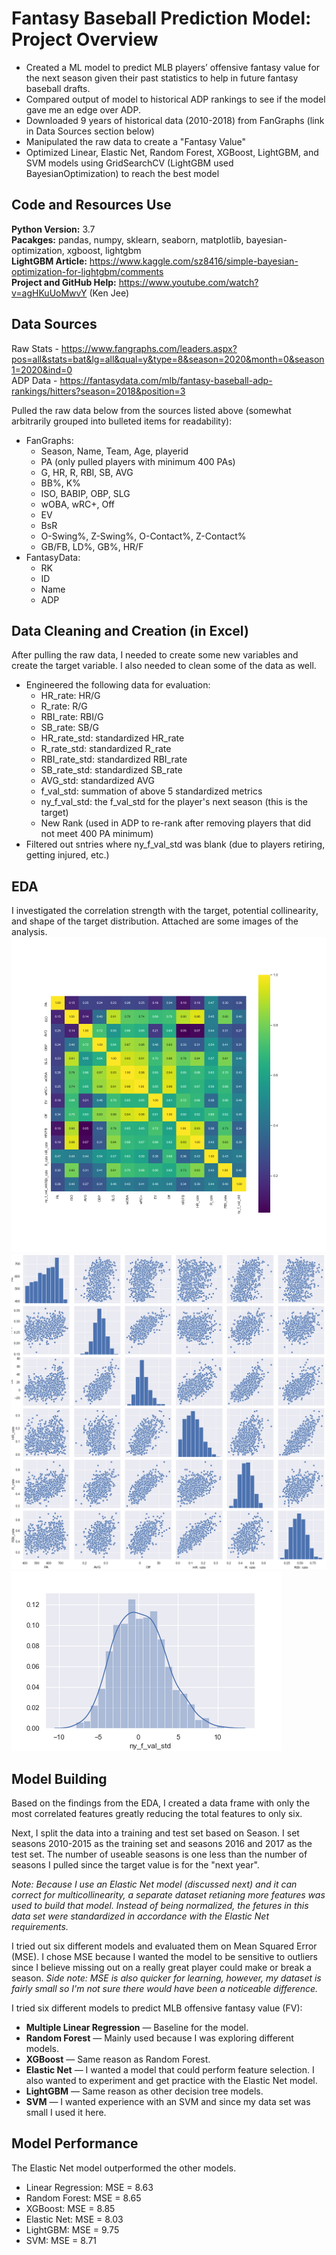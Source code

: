 # Fantasy Baseball Prediction Model: Project Overview
- Created a ML model to predict MLB players’ offensive fantasy value for the next season given their past statistics to help in future fantasy baseball drafts.
- Compared output of model to historical ADP rankings to see if the model gave me an edge over ADP.
- Downloaded 9 years of historical data (2010-2018) from FanGraphs (link in Data Sources section below)
- Manipulated the raw data to create a "Fantasy Value"
- Optimized Linear, Elastic Net, Random Forest, XGBoost, LightGBM, and SVM models using GridSearchCV (LightGBM used BayesianOptimization) to reach the best model

## Code and Resources Use
**Python Version:** 3.7\
**Pacakges:** pandas, numpy, sklearn, seaborn, matplotlib, bayesian-optimization, xgboost, lightgbm\
**LightGBM Article:** https://www.kaggle.com/sz8416/simple-bayesian-optimization-for-lightgbm/comments \
**Project and GitHub Help:** https://www.youtube.com/watch?v=agHKuUoMwvY (Ken Jee)

## Data Sources
Raw Stats - https://www.fangraphs.com/leaders.aspx?pos=all&stats=bat&lg=all&qual=y&type=8&season=2020&month=0&season1=2020&ind=0 \
ADP Data - https://fantasydata.com/mlb/fantasy-baseball-adp-rankings/hitters?season=2018&position=3

Pulled the raw data below from the sources listed above (somewhat arbitrarily grouped into bulleted items for readability):
- FanGraphs:
  - Season, Name, Team, Age, playerid
  - PA (only pulled players with minimum 400 PAs)
  - G, HR, R, RBI, SB, AVG
  - BB%, K%
  - ISO, BABIP, OBP, SLG
  - wOBA, wRC+, Off
  - EV
  - BsR
  - O-Swing%, Z-Swing%, O-Contact%, Z-Contact%
  - GB/FB, LD%, GB%, HR/F
- FantasyData:
  - RK
  - ID
  - Name
  - ADP

## Data Cleaning and Creation (in Excel)
After pulling the raw data, I needed to create some new variables and create the target variable. I also needed to clean some of the data as well.
- Engineered the following data for evaluation:
  - HR_rate: HR/G
  - R_rate: R/G
  - RBI_rate: RBI/G
  - SB_rate: SB/G
  - HR_rate_std: standardized HR_rate
  - R_rate_std: standardized R_rate
  - RBI_rate_std: standardized RBI_rate
  - SB_rate_std: standardized SB_rate
  - AVG_std: standardized AVG
  - f_val_std: summation of above 5 standardized metrics
  - ny_f_val_std: the f_val_std for the player's next season (this is the target)
  - New Rank (used in ADP to re-rank after removing players that did not meet 400 PA minimum)
- Filtered out sntries where ny_f_val_std was blank (due to players retiring, getting injured, etc.)

## EDA 
I investigated the correlation strength with the target, potential collinearity, and shape of the target distribution. Attached are some images of the analysis.
![alt text](https://github.com/nkrajew/baseball_proj/blob/master/corr_matrix.png "Correlation Matrix")
![alt text](https://github.com/nkrajew/baseball_proj/blob/master/pair_plot.png "Pair Plot")
![alt text](https://github.com/nkrajew/baseball_proj/blob/master/target_distribution.png "Target Distribution")

## Model Building
Based on the findings from the EDA, I created a data frame with only the most correlated features greatly reducing the total features to only six.

Next, I split the data into a training and test set based on Season. I set seasons 2010-2015 as the training set and seasons 2016 and 2017 as the test set. The number of useable seasons is one less than the number of seasons I pulled since the target value is for the "next year". 

*Note: Because I use an Elastic Net model (discussed next) and it can correct for multicollinearity, a separate dataset retianing more features was used to build that model. Instead of being normalized, the fetures in this data set were standardized in accordance with the Elastic Net requirements.*

I tried out six different models and evaluated them on Mean Squared Error (MSE). I chose MSE because I wanted the model to be sensitive to outliers since I believe missing out on a really great player could make or break a season. *Side note: MSE is also quicker for learning, however, my dataset is fairly small so I'm not sure there would have been a noticeable difference.*

I tried six different models to predict MLB offensive fantasy value (FV):
- **Multiple Linear Regression** &mdash; Baseline for the model.
- **Random Forest** &mdash; Mainly used because I was exploring different models.
- **XGBoost** &mdash; Same reason as Random Forest.
- **Elastic Net** &mdash; I wanted a model that could perform feature selection. I also wanted to experiment and get practice with the Elastic Net model.
- **LightGBM** &mdash; Same reason as other decision tree models.
- **SVM** &mdash; I wanted experience with an SVM and since my data set was small I used it here.

## Model Performance
The Elastic Net model outperformed the other models.
- Linear Regression: MSE = 8.63
- Random Forest: MSE = 8.65
- XGBoost: MSE = 8.85
- Elastic Net: MSE = 8.03
- LightGBM: MSE = 9.75
- SVM: MSE = 8.71
